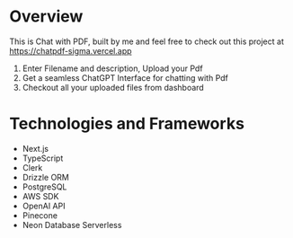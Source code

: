 # Overview

This is Chat with PDF, built by me and feel free to check out this project at https://chatpdf-sigma.vercel.app 

1) Enter Filename and description, Upload your Pdf
2) Get a seamless ChatGPT Interface for chatting with Pdf
3) Checkout all your uploaded files from dashboard

# Technologies and Frameworks

- Next.js
- TypeScript
- Clerk
- Drizzle ORM
- PostgreSQL
- AWS SDK
- OpenAI API
- Pinecone
- Neon Database Serverless
